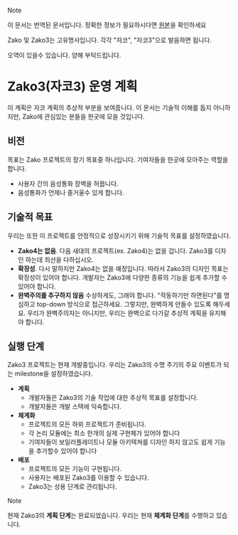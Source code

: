 > [!NOTE]
> 이 문서는 번역된 문서입니다. 정확한 정보가 필요하시다면 [원본](http://github.com/zako-ac/zako3/blob/main/docs/en/project.md)을 확인하세요
>
> Zako 및 Zako3는 고유명사입니다. 각각 "자코", "자코3"으로 발음하면 됩니다.
> 
> 오역이 있을수 있습니다. 양해 부탁드립니다.

# Zako3(자코3) 운영 계획
이 계획은 자코 계획의 추상적 부분을 보여줍니다. 이 문서는 기술적 이해를 돕지 아니하지만, Zako에 관심있는 분들을 한곳에 모을 것입니다.

## 비전
목표는 Zako 프로젝트의 장기 목표중 하나입니다. 기여자들을 한곳에 모아주는 역할을 합니다.
- 사용자 간의 음성통화 장벽을 허뭅니다.
- 음성통화가 언제나 즐거울수 있게 합니다.

## 기술적 목표
우리는 또한 이 프로젝트를 안정적으로 성장시키기 위해 기술적 목표를 설정하였습니다.
- **Zako4는 없음**. 다음 새대의 프로젝트(ex. Zako4)는 없을 겁니다. Zako3를 디자인 하는데 최선을 다하십시오.
- **확장성**. 다시 말하지만 Zako4는 없을 예정입니다. 따라서 Zako3의 디자인 목표는 확장성이 있어야 합니다. 개발자는 Zako3에 다양한 종류의 기능을 쉽게 추가할 수 있어야 합니다.
- **완벽주의를 추구하지 않음** 수상하게도, 그래야 합니다. "작동하기만 하면된다"를 명심하고 top-down 방식으로 접근하세요. 그렇지만, 완벽하게 만들수 있도록 해두세요. 우리가 완벽주의자는 아니지만, 우리는 완벽으로 다가갈 추상적 계획을 유지해야 합니다.

## 실행 단계
Zako3 프로젝트는 현재 개발중입니다. 우리는 Zako3의 수명 주기의 주요 이벤트가 되는 milestone을 설정하였습니다.
- **계획**
    - 개발자들은 Zako3의 기술 작업에 대한 추상적 목표를 설정합니다.
    - 개발자들은 개발 스택에 익숙합니다.
- **체계화**
    - 프로젝트의 모든 하위 프로젝트가 준비됩니다.
    - 각 논리 모듈에는 최소 한개의 실제 구현체가 있어야 합니다
    - 기여자들이 보일러플레이트나 모듈 아키텍쳐를 디자인 하지 않고도 쉽게 기능을 추가할수 있어야 합니다
- **배포**
    - 프로젝트의 모든 기능이 구현됩니다.
    - 사용자는 배포된 Zako3를 이용할 수 있습니다.
    - Zako3는 상용 단계로 관리됩니다.

> [!NOTE]
> 현재 Zako3의 **계획 단계**는 완료되었습니다. 우리는 현재 **체계화 단계**를 수행하고 있습니다.


[^1]: 이 계획은 자코의 전체 계획을 아우르기 때문에, 우리는 이것을 Zako3라고 부르지 않고, Zako라고 부릅니다.
